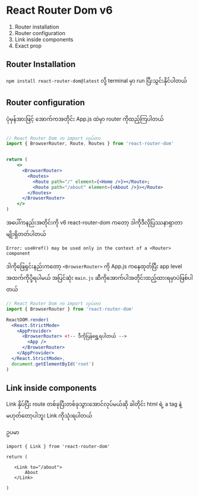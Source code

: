# React Router Dom v6


1. Router installation
2. Router configuration
3. Link inside components
4. Exact prop

## Router Installation
`npm install react-router-dom@latest` လို့ terminal မှာ run ပြီးသွင်းနိုင်ပါတယ်

## Router configuration

ပုံမှန်အားဖြင့် အောက်ကအတိုင်း App.js ထဲမှာ router ကိုထည့်ကြပါတယ် 

```jsx

// React Router Dom က import လုပ်တာ 
import { BrowserRouter, Route, Routes } from 'react-router-dom'


return (
    <>
      <BrowserRouter>
        <Routes>
          <Route path="/" element={<Home />}></Route>;
          <Route path="/about" element={<About />}></Route>
        </Routes>
      </BrowserRouter>
	</>
)

```

အပေါ်ကနည်းအတိုင်းကို v6 react-router-dom ကတော့ ဒါကိုဒီလိုပြဿနာရှာတာမျိုးရှိတတ်ပါတယ် 

```
Error: useHref() may be used only in the context of a <Router> component
```

ဒါကိုဖြေရှင်းနည်းကတော့ `<BrowserRouter>` ကို App.js ကနေထုတ်ပြီး ‌app level အထက်ကိုပို့ရပါမယ် 
အပြင်ဆုံး `main.js` ဆီကိုအောက်ပါအတိုင်းထည့်ထားရမှာပဲဖြစ်ပါတယ် 

```jsx
// React Router Dom က import လုပ်တာ 
import { BrowserRouter } from 'react-router-dom'

ReactDOM.render(
  <React.StrictMode>
    <AppProvider>
      <BrowserRouter> <!-- ဒီကိုပြန်ရွှေ့ရပါတယ် -->
        <App />
      </BrowserRouter>
    </AppProvider>
  </React.StrictMode>,
  document.getElementById('root')
)
```


## Link inside components

Link နှိပ်ပြီး route တစ်ခုပြီးတစ်ခုသွားအောင်လုပ်မယ်ဆို ခါတိုင်း html ရဲ့ a tag နဲ့မဟုတ်တော့ပါဘူး Link ကိုသုံးရပါတယ် 

ဥပမာ

```
import { Link } from 'react-router-dom'

return (
  
   <Link to="/about">
       About
   </Link>

)

```

